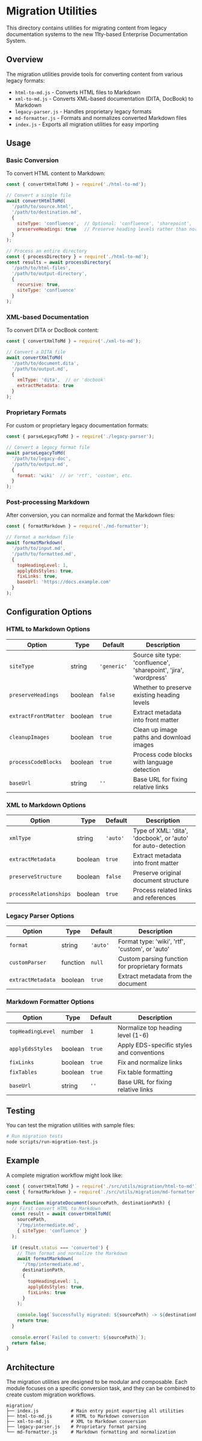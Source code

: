 # Migration Utilities

This directory contains utilities for migrating content from legacy documentation systems to the new 11ty-based Enterprise Documentation System.

## Overview

The migration utilities provide tools for converting content from various legacy formats:

- `html-to-md.js` - Converts HTML files to Markdown
- `xml-to-md.js` - Converts XML-based documentation (DITA, DocBook) to Markdown
- `legacy-parser.js` - Handles proprietary legacy formats
- `md-formatter.js` - Formats and normalizes converted Markdown files
- `index.js` - Exports all migration utilities for easy importing

## Usage

### Basic Conversion

To convert HTML content to Markdown:

```javascript
const { convertHtmlToMd } = require('./html-to-md');

// Convert a single file
await convertHtmlToMd(
  '/path/to/source.html',
  '/path/to/destination.md', 
  { 
    siteType: 'confluence',  // Optional: 'confluence', 'sharepoint', 'jira', 'wordpress'
    preserveHeadings: true   // Preserve heading levels rather than normalizing them
  }
);

// Process an entire directory
const { processDirectory } = require('./html-to-md');
const results = await processDirectory(
  '/path/to/html-files',
  '/path/to/output-directory',
  { 
    recursive: true,
    siteType: 'confluence'
  }
);
```

### XML-based Documentation

To convert DITA or DocBook content:

```javascript
const { convertXmlToMd } = require('./xml-to-md');

// Convert a DITA file
await convertXmlToMd(
  '/path/to/document.dita',
  '/path/to/output.md',
  { 
    xmlType: 'dita',  // or 'docbook'
    extractMetadata: true
  }
);
```

### Proprietary Formats

For custom or proprietary legacy documentation formats:

```javascript
const { parseLegacyToMd } = require('./legacy-parser');

// Convert a legacy format file
await parseLegacyToMd(
  '/path/to/legacy-doc',
  '/path/to/output.md',
  {
    format: 'wiki'  // or 'rtf', 'custom', etc.
  }
);
```

### Post-processing Markdown

After conversion, you can normalize and format the Markdown files:

```javascript
const { formatMarkdown } = require('./md-formatter');

// Format a markdown file
await formatMarkdown(
  '/path/to/input.md',
  '/path/to/formatted.md',
  {
    topHeadingLevel: 1,
    applyEdsStyles: true,
    fixLinks: true,
    baseUrl: 'https://docs.example.com'
  }
);
```

## Configuration Options

### HTML to Markdown Options

| Option | Type | Default | Description |
|--------|------|---------|-------------|
| `siteType` | string | `'generic'` | Source site type: 'confluence', 'sharepoint', 'jira', 'wordpress' |
| `preserveHeadings` | boolean | `false` | Whether to preserve existing heading levels |
| `extractFrontMatter` | boolean | `true` | Extract metadata into front matter |
| `cleanupImages` | boolean | `true` | Clean up image paths and download images |
| `processCodeBlocks` | boolean | `true` | Process code blocks with language detection |
| `baseUrl` | string | `''` | Base URL for fixing relative links |

### XML to Markdown Options

| Option | Type | Default | Description |
|--------|------|---------|-------------|
| `xmlType` | string | `'auto'` | Type of XML: 'dita', 'docbook', or 'auto' for auto-detection |
| `extractMetadata` | boolean | `true` | Extract metadata into front matter |
| `preserveStructure` | boolean | `false` | Preserve original document structure |
| `processRelationships` | boolean | `true` | Process related links and references |

### Legacy Parser Options

| Option | Type | Default | Description |
|--------|------|---------|-------------|
| `format` | string | `'auto'` | Format type: 'wiki', 'rtf', 'custom', or 'auto' |
| `customParser` | function | `null` | Custom parsing function for proprietary formats |
| `extractMetadata` | boolean | `true` | Extract metadata from the document |

### Markdown Formatter Options

| Option | Type | Default | Description |
|--------|------|---------|-------------|
| `topHeadingLevel` | number | `1` | Normalize top heading level (1-6) |
| `applyEdsStyles` | boolean | `true` | Apply EDS-specific styles and conventions |
| `fixLinks` | boolean | `true` | Fix and normalize links |
| `fixTables` | boolean | `true` | Fix table formatting |
| `baseUrl` | string | `''` | Base URL for fixing relative links |

## Testing

You can test the migration utilities with sample files:

```bash
# Run migration tests
node scripts/run-migration-test.js
```

## Example

A complete migration workflow might look like:

```javascript
const { convertHtmlToMd } = require('./src/utils/migration/html-to-md');
const { formatMarkdown } = require('./src/utils/migration/md-formatter');

async function migrateDocument(sourcePath, destinationPath) {
  // First convert HTML to Markdown
  const result = await convertHtmlToMd(
    sourcePath,
    '/tmp/intermediate.md',
    { siteType: 'confluence' }
  );
  
  if (result.status === 'converted') {
    // Then format and normalize the Markdown
    await formatMarkdown(
      '/tmp/intermediate.md',
      destinationPath,
      { 
        topHeadingLevel: 1,
        applyEdsStyles: true,
        fixLinks: true 
      }
    );
    
    console.log(`Successfully migrated: ${sourcePath} -> ${destinationPath}`);
    return true;
  }
  
  console.error(`Failed to convert: ${sourcePath}`);
  return false;
}
```

## Architecture

The migration utilities are designed to be modular and composable. Each module focuses on a specific conversion task, and they can be combined to create custom migration workflows.

```
migration/
├── index.js            # Main entry point exporting all utilities
├── html-to-md.js       # HTML to Markdown conversion
├── xml-to-md.js        # XML to Markdown conversion
├── legacy-parser.js    # Proprietary format parsing
└── md-formatter.js     # Markdown formatting and normalization
```
